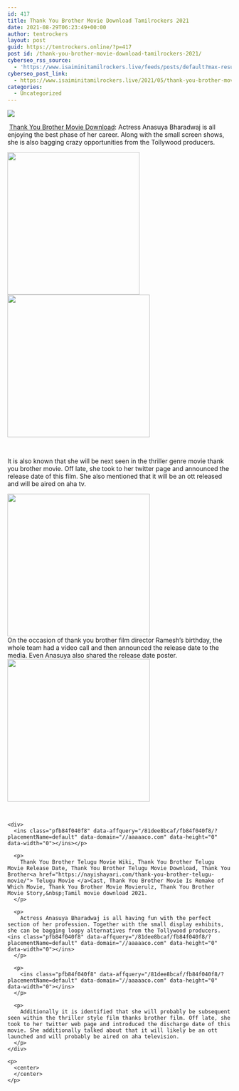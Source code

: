 ```yaml
---
id: 417
title: Thank You Brother Movie Download Tamilrockers 2021
date: 2021-08-29T06:23:49+00:00
author: tentrockers
layout: post
guid: https://tentrockers.online/?p=417
post id: /thank-you-brother-movie-download-tamilrockers-2021/
cyberseo_rss_source:
  - 'https://www.isaiminitamilrockers.live/feeds/posts/default?max-results=150&start-index=1'
cyberseo_post_link:
  - https://www.isaiminitamilrockers.live/2021/05/thank-you-brother-movie-download.html
categories:
  - Uncategorized
---
```

<div class="media_block">
  <img src="https://1.bp.blogspot.com/-3D54cO2posc/YJdf7ZdfPXI/AAAAAAAAAwo/MJVSfapKjA8tffVi76DDx07E2wrLxA4MgCLcBGAsYHQ/s72-w297-h320-c/Mahesh-Babu-Launched-Anasuya-Bharadwaj-Ashwin-Viraj-s-Thank-You-Brother-Motion-Poster-.jpg" class="media_thumbnail" />
</div>

<meta content="&nbsp; Thank You Brother Movie Download : &nbsp;Actress Anasuya Bharadwaj is all enjoying the best phase of her career. Along with the small screen sh..." name="twitter:description" />

  


<center>
</center>

  
<ins class="pfb84f040f8" data-affquery="/81dee8bcaf/fb84f040f8/?placementName=default" data-domain="//aaaaaco.com" data-height="0" data-width="0"></ins>

&nbsp;<span face="&quot;Source Sans Pro&quot;, &quot;Helvetica Neue&quot;, sans-serif"><a href="https://nayishayari.com/thank-you-brother-telugu-movie/">Thank You Brother Movie Download</a>:</span><span face="&quot;Source Sans Pro&quot;, &quot;Helvetica Neue&quot;, sans-serif">&nbsp;Actress Anasuya Bharadwaj is all enjoying the best phase of her career. Along with the small screen shows, she is also bagging crazy opportunities from the Tollywood producers.</span><ins class="pfb84f040f8" data-affquery="/81dee8bcaf/fb84f040f8/?placementName=default" data-domain="//aaaaaco.com" data-height="0" data-width="0"></ins>

<ins class="pfb84f040f8" data-affquery="/81dee8bcaf/fb84f040f8/?placementName=default" data-domain="//aaaaaco.com" data-height="0" data-width="0"></ins>

<div class="separator">
  <a href="https://1.bp.blogspot.com/-3D54cO2posc/YJdf7ZdfPXI/AAAAAAAAAwo/MJVSfapKjA8tffVi76DDx07E2wrLxA4MgCLcBGAsYHQ/s2048/Mahesh-Babu-Launched-Anasuya-Bharadwaj-Ashwin-Viraj-s-Thank-You-Brother-Motion-Poster-.jpg"><img loading="lazy" border="0" data-original-height="2048" data-original-width="1374" height="320" src="https://1.bp.blogspot.com/-3D54cO2posc/YJdf7ZdfPXI/AAAAAAAAAwo/MJVSfapKjA8tffVi76DDx07E2wrLxA4MgCLcBGAsYHQ/w297-h320/Mahesh-Babu-Launched-Anasuya-Bharadwaj-Ashwin-Viraj-s-Thank-You-Brother-Motion-Poster-.jpg" width="297" /></a>
</div>



<div class="separator">
  <a href="https://aaaaaco.com/d4c26a5800/0dc7cea283/?placementName=default" target="_blank" rel="noopener"><img border="0" data-original-height="166" data-original-width="800" src="https://1.bp.blogspot.com/-GxLqraqlPL8/YJdgHRe6v9I/AAAAAAAAAws/Kr9c-Hxo15sBRpdWGqx5HvvSS23HRmdlQCLcBGAsYHQ/s320/unnamed.gif" width="320" /></a>
</div>

<span face="&quot;Source Sans Pro&quot;, &quot;Helvetica Neue&quot;, sans-serif"><br /></span><ins class="pfb84f040f8" data-affquery="/81dee8bcaf/fb84f040f8/?placementName=default" data-domain="//aaaaaco.com" data-height="0" data-width="0"></ins><ins class="pfb84f040f8" data-affquery="/81dee8bcaf/fb84f040f8/?placementName=default" data-domain="//aaaaaco.com" data-height="0" data-width="0"></ins>

It is also known that she will be next seen in the thriller genre movie thank you brother movie. Off late, she took to her twitter page and announced the release date of this film. She also mentioned that it will be an ott released and will be aired on aha tv.<ins class="pfb84f040f8" data-affquery="/81dee8bcaf/fb84f040f8/?placementName=default" data-domain="//aaaaaco.com" data-height="0" data-width="0"></ins>

<div class="separator">
  <a href="https://aaaaaco.com/d4c26a5800/0dc7cea283/?placementName=default" target="_blank" rel="noopener"><img border="0" data-original-height="166" data-original-width="800" src="https://1.bp.blogspot.com/-lC8R59WK-Y4/YJdgLyazkMI/AAAAAAAAAw0/BZRt-mjnJmMcGh-QiDOdynAufwY947vhgCLcBGAsYHQ/s320/unnamed.gif" width="320" /></a>
</div>



<div>
  <span face="&quot;Source Sans Pro&quot;, &quot;Helvetica Neue&quot;, sans-serif">On the occasion of thank you brother film director Ramesh’s birthday, the whole team had a video call and then announced the release date to the media. Even Anasuya also shared the release date poster.</span>
</div>

<div>
  <div class="separator">
    <a href="https://aaaaaco.com/d4c26a5800/0dc7cea283/?placementName=default" target="_blank" rel="noopener"><img border="0" data-original-height="166" data-original-width="800" src="https://1.bp.blogspot.com/-bcPqjq0F4Qs/YJdgP920uLI/AAAAAAAAAw4/dq-RYx2Tjew5WVuiK8DJ2dkoZSTbUNqjwCLcBGAsYHQ/s320/unnamed.gif" width="320" /></a>
  </div>
  
  <p>
    <span face="&quot;Source Sans Pro&quot;, &quot;Helvetica Neue&quot;, sans-serif"><br /></span></div> 
    
    <div>
      <ins class="pfb84f040f8" data-affquery="/81dee8bcaf/fb84f040f8/?placementName=default" data-domain="//aaaaaco.com" data-height="0" data-width="0"></ins></p> 
      
      <p>
        Thank You Brother Telugu Movie Wiki, Thank You Brother Telugu Movie Release Date, Thank You Brother Telugu Movie Download, Thank You Brother<a href="https://nayishayari.com/thank-you-brother-telugu-movie/"> Telugu Movie </a>Cast, Thank You Brother Movie Is Remake of Which Movie, Thank You Brother Movie Movierulz, Thank You Brother Movie Story,&nbsp;Tamil movie download 2021.
      </p>
      
      <p>
        Actress Anasuya Bharadwaj is all having fun with the perfect section of her profession. Together with the small display exhibits, she can be bagging loopy alternatives from the Tollywood producers.<ins class="pfb84f040f8" data-affquery="/81dee8bcaf/fb84f040f8/?placementName=default" data-domain="//aaaaaco.com" data-height="0" data-width="0"></ins>
      </p>
      
      <p>
        <ins class="pfb84f040f8" data-affquery="/81dee8bcaf/fb84f040f8/?placementName=default" data-domain="//aaaaaco.com" data-height="0" data-width="0"></ins>
      </p>
      
      <p>
        Additionally it is identified that she will probably be subsequent seen within the thriller style film thanks brother film. Off late, she took to her twitter web page and introduced the discharge date of this movie. She additionally talked about that it will likely be an ott launched and will probably be aired on aha television.
      </p>
    </div>
    
    <p>
      <center>
      </center>
    </p>